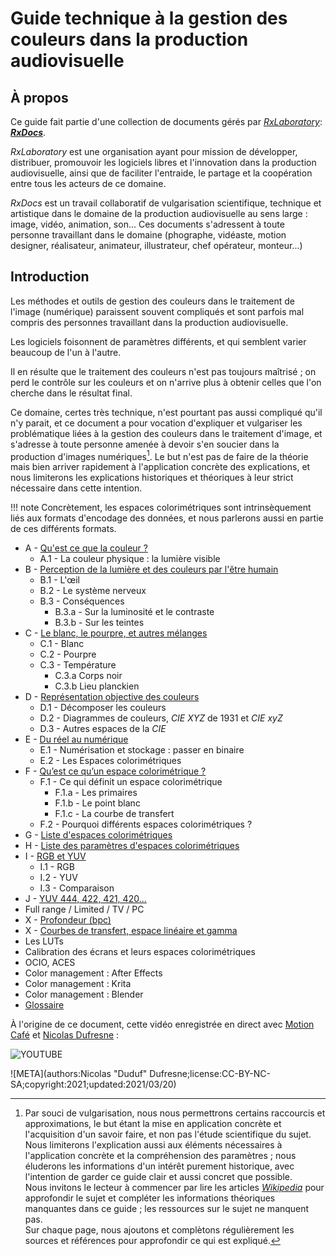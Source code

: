 # Guide technique à la gestion des couleurs dans la production audiovisuelle

## À propos

Ce guide fait partie d'une collection de documents gérés par [*RxLaboratory*](http://rainboxlab.org): [***RxDocs***](http://docs.rainboxlab.org).  

*RxLaboratory* est une organisation ayant pour mission de développer, distribuer, promouvoir les logiciels libres et l'innovation dans la production audiovisuelle, ainsi que de faciliter l'entraide, le partage et la coopération entre tous les acteurs de ce domaine.

*RxDocs* est un travail collaboratif de vulgarisation scientifique, technique et artistique dans le domaine de la production audiovisuelle au sens large : image, vidéo, animation, son... Ces documents s'adressent à toute personne travaillant dans le domaine (phographe, vidéaste, motion designer, réalisateur, animateur, illustrateur, chef opérateur, monteur...)

## Introduction

Les méthodes et outils de gestion des couleurs dans le traitement de l'image (numérique) paraissent souvent compliqués et sont parfois mal compris des personnes travaillant dans la production audiovisuelle.

Les logiciels foisonnent de paramètres différents, et qui semblent varier beaucoup de l'un à l'autre.

Il en résulte que le traitement des couleurs n'est pas toujours maîtrisé ; on perd le contrôle sur les couleurs et on n'arrive plus à obtenir celles que l'on cherche dans le résultat final.

Ce domaine, certes très technique, n'est pourtant pas aussi compliqué qu'il n'y parait, et ce document a pour vocation d'expliquer et vulgariser les problématique liées à la gestion des couleurs dans le traitement d'image, et s'adresse à toute personne amenée à devoir s'en soucier dans la production d'images numériques[^1]. Le but n'est pas de faire de la théorie mais bien arriver rapidement à l'application concrète des explications, et nous limiterons les explications historiques et théoriques à leur strict nécessaire dans cette intention.

!!! note
    Concrètement, les espaces colorimétriques sont intrinsèquement liés aux formats d'encodage des données, et nous parlerons aussi en partie de ces différents formats.

- A - [Qu'est ce que la couleur ?](01-definition.md)
    - A.1 - La couleur physique : la lumière visible
- B - [Perception de la lumière et des couleurs par l'être humain](02-perception.md)
    - B.1 - L'œil
    - B.2 - Le système nerveux
    - B.3 - Conséquences
        - B.3.a - Sur la luminosité et le contraste
        - B.3.b - Sur les teintes
- C - [Le blanc, le pourpre, et autres mélanges](08-blanc.md)
    - C.1 - Blanc
    - C.2 - Pourpre
    - C.3 - Température
        - C.3.a Corps noir
        - C.3.b Lieu planckien
- D - [Représentation objective des couleurs](03-representation.md)
    - D.1 - Décomposer les couleurs
    - D.2 - Diagrammes de couleurs, *CIE XYZ* de 1931 et *CIE xyZ*
    - D.3 - Autres espaces de la *CIE*
- E - [Du réel au numérique](04-numerisation.md)
    - E.1 - Numérisation et stockage : passer en binaire
    - E.2 - Les Espaces colorimétriques
- F - [Qu’est ce qu’un espace colorimétrique ?](05-espace-colo.md)
    - F.1 - Ce qui définit un espace colorimétrique
        - F.1.a - Les primaires
        - F.1.b - Le point blanc
        - F.1.c - La courbe de transfert
    - F.2 - Pourquoi différents espaces colorimétriques ?
- G - [Liste d'espaces colorimétriques](06-liste-espaces.md)
- H - [Liste des paramètres d'espaces colorimétriques](07-liste-params.md)
- I - [RGB et YUV](09-rgb-yuv.md)
    - I.1 - RGB
    - I.2 - YUV
    - I.3 - Comparaison
- J - [YUV 444, 422, 421, 420...](10-444.md)
- Full range / Limited / TV / PC
- X - [Profondeur (bpc)](XX-bpc.md)
- X - [Courbes de transfert, espace linéaire et gamma](XX-transfert.md)
- Les LUTs
- Calibration des écrans et leurs espaces colorimétriques
- OCIO, ACES
- Color management : After Effects
- Color management : Krita
- Color management : Blender
- [Glossaire](ZZ-vocabulaire.md)

À l'origine de ce document, cette vidéo enregistrée en direct avec [Motion Café](https://www.motion-cafe.com/) et [Nicolas Dufresne](http://duduf.com) : 

![YOUTUBE](m-lrOc2Fmck)

![META](authors:Nicolas "Duduf" Dufresne;license:CC-BY-NC-SA;copyright:2021;updated:2021/03/20)

[^1]:
    Par souci de vulgarisation, nous nous permettrons certains raccourcis et approximations, le but étant la mise en application concrète et l'acquisition d'un savoir faire, et non pas l'étude scientifique du sujet.  
    Nous limiterons l'explication aussi aux éléments nécessaires à l'application concrète et la compréhension des paramètres ; nous éluderons les informations d'un intérêt purement historique, avec l'intention de garder ce guide clair et aussi concret que possible.  
    Nous invitons le lecteur à commencer par lire les articles [*Wikipedia*](https://fr.wikipedia.org/wiki/Couleur) pour approfondir le sujet et compléter les informations théoriques manquantes dans ce guide ; les ressources sur le sujet ne manquent pas.  
    Sur chaque page, nous ajoutons et complètons régulièrement les sources et références pour approfondir ce qui est expliqué.
